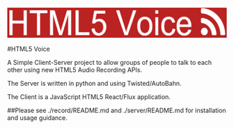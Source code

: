 ![alt text](logo.png)

#HTML5 Voice

A Simple Client-Server project to allow groups of people to talk to each other using new HTML5 Audio Recording APIs.

The Server is written in python and using Twisted/AutoBahn.

The Client is a JavaScript HTML5 React/Flux application.

##Please see ./record/README.md and ./server/README.md for installation and usage guidance.